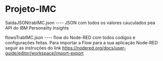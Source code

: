 # Projeto-IMC
SaidaJSONtrabIMC.json ---- JSON com todos os valores cauculados pea API do IBM Personality Insights
  
flowsTrabIMC.json ---- flow do Node-RED com todos codigos e configurações feitas. Para importar a Flow para a sua aplicação Node-RED seguir as instruções do link https://nodered.org/docs/user-guide/editor/workspace/import-export 
